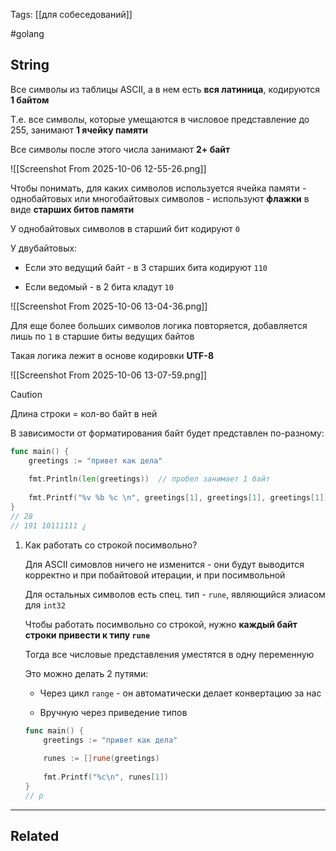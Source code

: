 Tags: [[для собеседований]]

#golang 



## String



Все символы из таблицы ASCII, а в нем есть **вся латиница**, кодируются **1 байтом**

Т.е. все символы, которые умещаются в числовое представление до 255, занимают **1 ячейку памяти**

Все символы после этого числа занимают **2+ байт**

![[Screenshot From 2025-10-06 12-55-26.png]]



Чтобы понимать, для каких символов используется ячейка памяти - однобайтовых или многобайтовых символов - используют **флажки** в виде **старших битов памяти**

У однобайтовых символов в старший бит кодируют `0`

У двубайтовых:

- Если это ведущий байт - в 3 старших бита кодируют `110`

- Если ведомый - в 2 бита кладут `10`

![[Screenshot From 2025-10-06 13-04-36.png]]



Для еще более больших символов логика повторяется, добавляется лишь по `1` в старшие биты ведущих байтов

Такая логика лежит в основе кодировки **UTF-8**

![[Screenshot From 2025-10-06 13-07-59.png]]



> [!caution] 
> Длина строки = кол-во байт в ней 



В зависимости от форматирования байт будет представлен по-разному:

```go
func main() {  
    greetings := "привет как дела"  
  
    fmt.Println(len(greetings))  // пробел занимает 1 байт
  
    fmt.Printf("%v %b %c \n", greetings[1], greetings[1], greetings[1])  
}
// 28
// 191 10111111 ¿ 
```




1. Как работать со строкой посимвольно?

	Для ASCII симовлов ничего не изменится - они будут выводится корректно и при побайтовой итерации, и при посимвольной
	
	Для остальных символов есть спец. тип - `rune`, являющийся элиасом для `int32`
	
	
	
	Чтобы работать посимвольно со строкой, нужно **каждый байт строки привести к типу `rune`**
	
	Тогда все числовые представления уместятся в одну переменную
	
	Это можно делать 2 путями:
	
	- Через цикл `range` - он автоматически делает конвертацию за нас
	  
	- Вручную через приведение типов
	  
	  
	```go
	func main() {  
	    greetings := "привет как дела"  
	  
	    runes := []rune(greetings)  
	  
	    fmt.Printf("%c\n", runes[1])  
	}
	// р
	```
	
	
	

---


## Related


